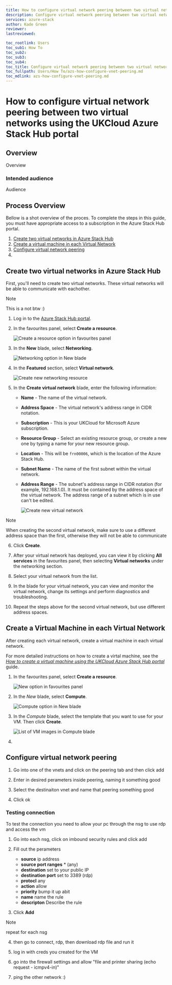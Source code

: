 ```yaml
---
title: How to configure virtual network peering between two virtual networks using the UKCloud Azure Stack Hub portal
description: Configure virtual network peering between two virtual networks and allowing them to ping eachother
services: azure-stack
author: Kade Green
reviewer: 
lastreviewed: 

toc_rootlink: Users
toc_sub1: How To
toc_sub2: 
toc_sub3:
toc_sub4:
toc_title: Configure virtual network peering between two virtual networks - Portal
toc_fullpath: Users/How To/azs-how-configure-vnet-peering.md
toc_mdlink: azs-how-configure-vnet-peering.md
---
```


# How to configure virtual network peering between two virtual networks using the UKCloud Azure Stack Hub portal

## Overview

Overview 

### Intended audience

Audience

## Process Overview

Bellow is a shot overview of the proces. To complete the steps in this guide, you must have appropriate access to a subscription in the Azure Stack Hub portal.

1. [Create two virtual networks in Azure Stack Hub](#Create-two-virtual-networks-in-Azure-Stack-Hub)
2. [Create a virtual machine in each Virtual Network](#Create-a-Virtual-Machine-in-each-Virtual-Network)
3. [Configure virtual network peering](#Configure-virtual-network-peering)
4. 

## Create two virtual networks in Azure Stack Hub

First, you'll need to create two virtual networks. These virtual networks will be able to communicate with eachother. 

> [!NOTE]
> This is a not btw :)

1. Log in to the [Azure Stack Hub portal](https://portal.frn00006.azure.ukcloud.com).

2. In the favourites panel, select **Create a resource**.

   ![Create a resource option in favourites panel](images/azsp_newmenu.png)

3. In the **New** blade, select **Networking**.

   ![Networking option in New blade](images/azs-browser-new-networking.png)

4. In the **Featured** section, select **Virtual network**.

   ![Create new networking resource](images/azs-browser-networking-create.png)

5. In the **Create virtual network** blade, enter the following information:

   - **Name** - The name of the virtual network.

   - **Address Space** - The virtual network's address range in CIDR notation.

   - **Subscription** - This is your UKCloud for Microsoft Azure subscription.

   - **Resource Group** - Select an existing resource group, or create a new one by typing a name for your new resource group.

   - **Location** - This will be `frn00006`, which is the location of the Azure Stack Hub.

   - **Subnet Name** - The name of the first subnet within the virtual network.

   - **Address Range** - The subnet's address range in CIDR notation (for example, 192.168.1.0). It must be contained by the address space of the virtual network. The address range of a subnet which is in use can't be edited.

     ![Create new virtual network](images/azs-browser-create-virtual-network.png)

> [!NOTE]
> When creating the second virtual network, make sure to use a different address space than the first, otherwise they will not be able to communicate 

6. Click **Create**.

7. After your virtual network has deployed, you can view it by clicking **All services** in the favourites panel, then selecting **Virtual networks** under the networking section.

8. Select your virtual network from the list.

9. In the blade for your virtual network, you can view and monitor the virtual network, change its settings and perform diagnostics and troubleshooting.

10. Repeat the steps above for the second virtual network, but use different address spaces.

## Create a Virtual Machine in each Virtual Network

After creating each virtual network, create a virtual machine in each virtual network.

For more detailed instructions on how to create a virtal machine, see the [*How to create a virtual machine using the UKCloud Azure Stack Hub portal*](azs-how-create-vm-portal.md) guide.

1. In the favourites panel, select **Create a resource**.

    ![New option in favourites panel](images/azsp_newmenu.png)

2. In the *New* blade, select **Compute**.

    ![Compute option in New blade](images/azsp_newblade.png)

3. In the *Compute* blade, select the template that you want to use for your VM. Then click **Create**.

    ![List of VM images in Compute blade](images/azsp_computeblade.png)

4. 

## Configure virtual network peering

1. Go into one of the vnets and click on the peering tab and then click add

2. Enter in desired perameters inside peering, naming it something good

3. Select the destinaiton vnet and  name that peering something good

4. Click ok

### Testing connection

To test the connection you need to allow your pc through the nsg to use rdp and access the vm

1. Go into each nsg, click on imbound security rules and click add

2. Fill out the perameters 

    - **source** ip address
    - **source port ranges** * (any)
    - **destination** set to your public IP
    - **destination port** set to 3389 (rdp)
    - **protocl** any
    - **action** allow
    - **priority** bump it up abit
    - **name** name the rule
    - **descripton** Describe the rule

3. Click **Add**

>[!NOTE]
>repeat for each nsg

4. then go to connect, rdp, then download rdp file and run it

5. log in with creds you created for the VM

6. go into the firewall settings and allow "file and printer sharing (echo request - icmpv4-in)"

7. ping the other network :) 
